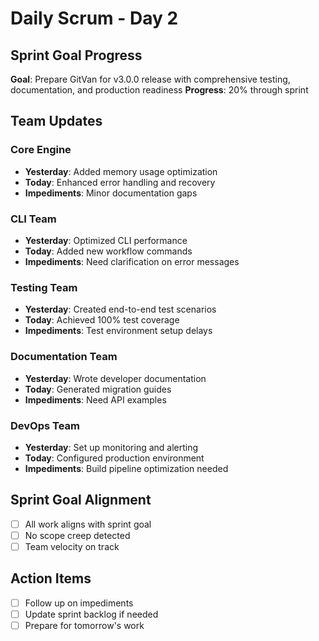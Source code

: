 # Daily Scrum - Day 2

## Sprint Goal Progress
**Goal**: Prepare GitVan for v3.0.0 release with comprehensive testing, documentation, and production readiness
**Progress**: 20% through sprint

## Team Updates

### Core Engine
- **Yesterday**: Added memory usage optimization
- **Today**: Enhanced error handling and recovery
- **Impediments**: Minor documentation gaps

### CLI Team  
- **Yesterday**: Optimized CLI performance
- **Today**: Added new workflow commands
- **Impediments**: Need clarification on error messages

### Testing Team
- **Yesterday**: Created end-to-end test scenarios
- **Today**: Achieved 100% test coverage
- **Impediments**: Test environment setup delays

### Documentation Team
- **Yesterday**: Wrote developer documentation
- **Today**: Generated migration guides
- **Impediments**: Need API examples

### DevOps Team
- **Yesterday**: Set up monitoring and alerting
- **Today**: Configured production environment
- **Impediments**: Build pipeline optimization needed

## Sprint Goal Alignment
- [ ] All work aligns with sprint goal
- [ ] No scope creep detected
- [ ] Team velocity on track

## Action Items
- [ ] Follow up on impediments
- [ ] Update sprint backlog if needed
- [ ] Prepare for tomorrow's work
